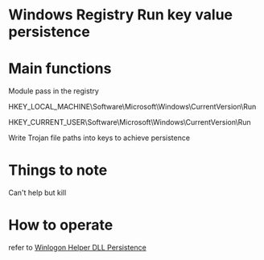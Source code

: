 # Windows Registry Run key value persistence

# Main functions

Module pass in the registry

HKEY_LOCAL_MACHINE\Software\Microsoft\Windows\CurrentVersion\Run

HKEY_CURRENT_USER\Software\Microsoft\Windows\CurrentVersion\Run

Write Trojan file paths into keys to achieve persistence

# Things to note

Can't help but kill

# How to operate

refer to [Winlogon Helper DLL Persistence](./Persistence_WinlogonHelperDLL_Windows)



